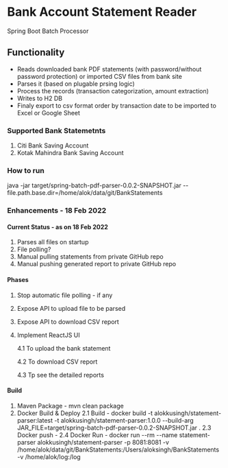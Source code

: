 # Bank Account Statement Reader
Spring Boot Batch Processor

## Functionality
- Reads downloaded bank PDF statements (with password/without password protection) or imported CSV files from bank site
- Parses it (based on plugable prsing logic)
- Process the records (transaction categorization, amount extraction)
- Writes to H2 DB
- Finaly export to csv format order by transaction date to be imported to Excel or Google Sheet

### Supported Bank Statemetnts
1. Citi Bank Saving Account 
2. Kotak Mahindra Bank Saving Account 

### How to run
java -jar target/spring-batch-pdf-parser-0.0.2-SNAPSHOT.jar --file.path.base.dir=/home/alok/data/git/BankStatements

### Enhancements - 18 Feb 2022
#### Current Status - as on 18 Feb 2022
1. Parses all files on startup
2. File polling?
3. Manual pulling statements from private GitHub repo
4. Manual pushing generated report to private GitHub repo
#### Phases
1. Stop automatic file polling - if any
2. Expose API to upload file to be parsed
3. Expose API to download CSV report
4. Implement ReactJS UI 
   
   4.1 To upload the bank statement
   
   4.2 To download CSV report
   
   4.3 Tp see the detailed reports

#### Build
1. Maven Package - mvn clean package
2. Docker Build & Deploy
2.1 Build - docker build -t alokkusingh/statement-parser:latest -t alokkusingh/statement-parser:1.0.0 --build-arg JAR_FILE=target/spring-batch-pdf-parser-0.0.2-SNAPSHOT.jar .
2.3 Docker push -
2.4 Docker Run - docker run --rm --name statement-parser alokkusingh/statement-parser -p 8081:8081 -v /home/alok/data/git/BankStatements:/Users/aloksingh/BankStatements -v /home/alok/log:/log